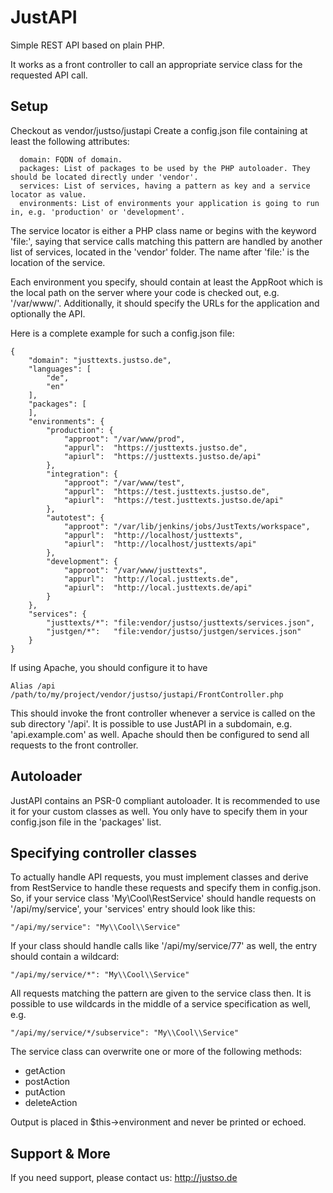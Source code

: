 # JustAPI

Simple REST API based on plain PHP.

It works as a front controller to call an appropriate service class for the requested API call.

## Setup

Checkout as vendor/justso/justapi
Create a config.json file containing at least the following attributes:

```
  domain: FQDN of domain.
  packages: List of packages to be used by the PHP autoloader. They should be located directly under 'vendor'.
  services: List of services, having a pattern as key and a service locator as value.
  environments: List of environments your application is going to run in, e.g. 'production' or 'development'.
```

The service locator is either a PHP class name or begins with the keyword 'file:', saying that service calls matching this pattern are handled by another list of services, located in the 'vendor' folder.
The name after 'file:' is the location of the service.

Each environment you specify, should contain at least the AppRoot which is the local path on the server where your code is checked out, e.g. '/var/www/'. Additionally, it should specify the URLs for the application and optionally the API.

Here is a complete example for such a config.json file:

```
{
    "domain": "justtexts.justso.de",
    "languages": [
        "de",
        "en"
    ],
    "packages": [
    ],
    "environments": {
        "production": {
            "approot": "/var/www/prod",
            "appurl":  "https://justtexts.justso.de",
            "apiurl":  "https://justtexts.justso.de/api"
        },
        "integration": {
            "approot": "/var/www/test",
            "appurl":  "https://test.justtexts.justso.de",
            "apiurl":  "https://test.justtexts.justso.de/api"
        },
        "autotest": {
            "approot": "/var/lib/jenkins/jobs/JustTexts/workspace",
            "appurl":  "http://localhost/justtexts",
            "apiurl":  "http://localhost/justtexts/api"
        },
        "development": {
            "approot": "/var/www/justtexts",
            "appurl":  "http://local.justtexts.de",
            "apiurl":  "http://local.justtexts.de/api"
        }
    },
    "services": {
        "justtexts/*": "file:vendor/justso/justtexts/services.json",
        "justgen/*":   "file:vendor/justso/justgen/services.json"
    }
}
```

If using Apache, you should configure it to have

```
Alias /api /path/to/my/project/vendor/justso/justapi/FrontController.php
```

This should invoke the front controller whenever a service is called on the sub directory '/api'.
It is possible to use JustAPI in a subdomain, e.g. 'api.example.com' as well. Apache should then be configured to send all requests to the front controller.

## Autoloader

JustAPI contains an PSR-0 compliant autoloader. It is recommended to use it for your custom classes as well. You only have to specify them in your config.json file in the 'packages' list.

## Specifying controller classes

To actually handle API requests, you must implement classes and derive from RestService to handle these requests and specify them in config.json. So, if your service class 'My\Cool\RestService' should handle requests on '/api/my/service', your 'services' entry should look like this:

```
"/api/my/service": "My\\Cool\\Service"
```

If your class should handle calls like '/api/my/service/77' as well, the entry should contain a wildcard:

```
"/api/my/service/*": "My\\Cool\\Service"
```

All requests matching the pattern are given to the service class then. It is possible to use wildcards in the middle of a service specification as well, e.g.

```
"/api/my/service/*/subservice": "My\\Cool\\Service"
```

The service class can overwrite one or more of the following methods:

- getAction
- postAction
- putAction
- deleteAction

Output is placed in $this->environment and never be printed or echoed.

## Support & More

If you need support, please contact us: http://justso.de